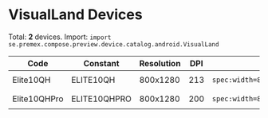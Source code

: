 # VisualLand Devices

Total: **2** devices. Import: `import se.premex.compose.preview.device.catalog.android.VisualLand`

| Code | Constant | Resolution | DPI | Compose Spec | Preview Usage |
|------|----------|------------|-----|-------------|---------------|
| Elite10QH | ELITE10QH | 800x1280 | 213 | `spec:width=800px,height=1280px,dpi=213` | `@Preview(device = VisualLand.ELITE10QH)` |
| Elite10QHPro | ELITE10QHPRO | 800x1280 | 200 | `spec:width=800px,height=1280px,dpi=200` | `@Preview(device = VisualLand.ELITE10QHPRO)` |

<!-- Generated automatically. Do not edit manually. -->
